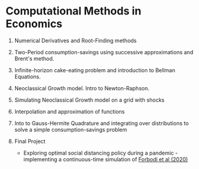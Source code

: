# Computational Methods in Economics

1. Numerical Derivatives and Root-Finding methods

2. Two-Period consumption-savings using successive approximations and Brent's method.

3. Infinite-horizon cake-eating problem and introduction to Bellman Equations.

4. Neoclassical Growth model. Intro to Newton-Raphson.

5. Simulating Neoclassical Growth model on a grid with shocks

6. Interpolation and approximation of functions

7. Into to Gauss-Hermite Quadrature and integrating over distributions to solve a simple consumption-savings problem

8. Final Project
	- Exploring optimal social distancing policy during a pandemic - implementing a continuous-time simulation of [Forbodi et al (2020)](https://www.nber.org/papers/w27059)

